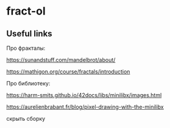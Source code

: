 # fract-ol
## Useful links 

Про фракталы:

https://sunandstuff.com/mandelbrot/about/

https://mathigon.org/course/fractals/introduction


Про библиотеку:

https://harm-smits.github.io/42docs/libs/minilibx/images.html

https://aurelienbrabant.fr/blog/pixel-drawing-with-the-minilibx

скрыть сборку